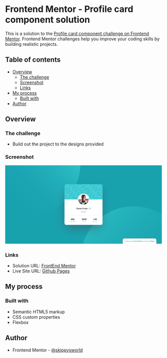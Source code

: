 # Frontend Mentor - Profile card component solution

This is a solution to the [Profile card component challenge on Frontend Mentor](https://www.frontendmentor.io/challenges/profile-card-component-cfArpWshJ). Frontend Mentor challenges help you improve your coding skills by building realistic projects.

## Table of contents

- [Overview](#overview)
  - [The challenge](#the-challenge)
  - [Screenshot](#screenshot)
  - [Links](#links)
- [My process](#my-process)
  - [Built with](#built-with)
- [Author](#author)

## Overview

### The challenge

- Build out the project to the designs provided

### Screenshot

![](./screenshot.png)

### Links

- Solution URL: [FrontEnd Mentor]()
- Live Site URL: [Github Pages]()

## My process

### Built with

- Semantic HTML5 markup
- CSS custom properties
- Flexbox

## Author

- Frontend Mentor - [@skippysworld](https://www.frontendmentor.io/profile/skippysworld)

